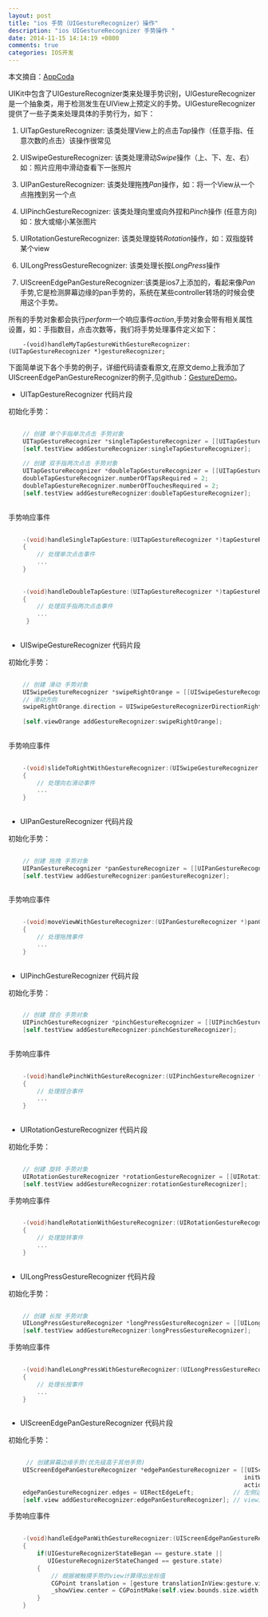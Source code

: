 ```yaml
---
layout: post
title: "ios 手势（UIGestureRecognizer）操作"
description: "ios UIGestureRecognizer 手势操作 "
date: 2014-11-15 14:14:19 +0800
comments: true
categories: IOS开发
---
```


本文摘自：[AppCoda](http://www.appcoda.com/ios-gesture-recognizers/)

UIKit中包含了UIGestureRecognizer类来处理手势识别，UIGestureRecognizer是一个抽象类，用于检测发生在UIView上预定义的手势。UIGestureRecognizer 提供了一些子类来处理具体的手势行为，如下：

1. UITapGestureRecognizer: 该类处理View上的点击*Tap*操作（任意手指、任意次数的点击）该操作很常见

2. UISwipeGestureRecognizer: 该类处理滑动*Swipe*操作（上、下、左、右）如：照片应用中滑动查看下一张照片

3. UIPanGestureRecognizer: 该类处理拖拽*Pan*操作，如：将一个View从一个点拖拽到另一个点

<!--more-->

4.  UIPinchGestureRecognizer: 该类处理向里或向外捏和*Pinch*操作 (任意方向)如：放大或缩小某张图片

5.  UIRotationGestureRecognizer: 该类处理旋转*Rotation*操作，如：双指旋转某个view

6.  UILongPressGestureRecognizer: 该类处理长按*LongPress*操作

7.  UIScreenEdgePanGestureRecognizer:该类是ios7上添加的，看起来像*Pan*手势,它是检测屏幕边缘的pan手势的，系统在某些controller转场的时候会使用这个手势。

所有的手势对象都会执行*perform*一个响应事件*action*,手势对象会带有相关属性设置，如：手指数目，点击次数等，我们将手势处理事件定义如下：
	
		-(void)handleMyTapGestureWithGestureRecognizer:(UITapGestureRecognizer *)gestureRecognizer;

下面简单说下各个手势的例子，详细代码请查看原文,在原文demo上我添加了UIScreenEdgePanGestureRecognizer的例子,见github：[GestureDemo](https://github.com/strivingboy/GestureDemo.git)。

+ UITapGestureRecognizer 代码片段

初始化手势：

```objective-c
	
	// 创建 单个手指单次点击 手势对象
	UITapGestureRecognizer *singleTapGestureRecognizer = [[UITapGestureRecognizer alloc] initWithTarget:self action:@selector(handleSingleTapGesture:)];
    [self.testView addGestureRecognizer:singleTapGestureRecognizer];
    
    // 创建 双手指两次点击 手势对象
    UITapGestureRecognizer *doubleTapGestureRecognizer = [[UITapGestureRecognizer alloc] initWithTarget:self action:@selector(handleDoubleTapGesture:)];
    doubleTapGestureRecognizer.numberOfTapsRequired = 2;
    doubleTapGestureRecognizer.numberOfTouchesRequired = 2;
    [self.testView addGestureRecognizer:doubleTapGestureRecognizer];
	
```

手势响应事件

```objective-c
		
	-(void)handleSingleTapGesture:(UITapGestureRecognizer *)tapGestureRecognizer
    {
	    // 处理单次点击事件
	    ...
	}
	
	
	-(void)handleDoubleTapGesture:(UITapGestureRecognizer *)tapGestureRecognizer
    {
		// 处理双手指两次点击事件
		...
	 }
	
```

+ UISwipeGestureRecognizer 代码片段

初始化手势：

```objective-c
	
	// 创建 滑动 手势对象
	UISwipeGestureRecognizer *swipeRightOrange = [[UISwipeGestureRecognizer alloc] initWithTarget:self action:@selector(slideToRightWithGestureRecognizer:)];
	// 滑动方向
    swipeRightOrange.direction = UISwipeGestureRecognizerDirectionRight;
        
    [self.viewOrange addGestureRecognizer:swipeRightOrange];
	
```

手势响应事件

```objective-c
		
	-(void)slideToRightWithGestureRecognizer:(UISwipeGestureRecognizer *)gestureRecognizer
    {
	    // 处理向右滑动事件
	    ...
	}
	
```


+ UIPanGestureRecognizer 代码片段

初始化手势：

```objective-c
	
	// 创建 拖拽 手势对象
	UIPanGestureRecognizer *panGestureRecognizer = [[UIPanGestureRecognizer alloc] initWithTarget:self action:@selector(moveViewWithGestureRecognizer:)];
    [self.testView addGestureRecognizer:panGestureRecognizer];
	
```

手势响应事件

```objective-c
		
	-(void)moveViewWithGestureRecognizer:(UIPanGestureRecognizer *)panGestureRecognizer
    {
	    // 处理拖拽事件
	    ...
	}
	
```

+ UIPinchGestureRecognizer 代码片段

初始化手势：

```objective-c
	
	// 创建 捏合 手势对象
	UIPinchGestureRecognizer *pinchGestureRecognizer = [[UIPinchGestureRecognizer alloc] initWithTarget:self action:@selector(handlePinchWithGestureRecognizer:)];
    [self.testView addGestureRecognizer:pinchGestureRecognizer];
	
```

手势响应事件

```objective-c
		
	-(void)handlePinchWithGestureRecognizer:(UIPinchGestureRecognizer *)pinchGestureRecognizer
    {
	    // 处理捏合事件
	    ...
	}
	
```

+ UIRotationGestureRecognizer 代码片段

初始化手势：

```objective-c
	
	// 创建 旋转 手势对象
	UIRotationGestureRecognizer *rotationGestureRecognizer = [[UIRotationGestureRecognizer alloc] initWithTarget:self action:@selector(handleRotationWithGestureRecognizer:)];
    [self.testView addGestureRecognizer:rotationGestureRecognizer];
```

手势响应事件

```objective-c
		
	-(void)handleRotationWithGestureRecognizer:(UIRotationGestureRecognizer *)rotationGestureRecognizer
    {
	    // 处理旋转事件
	    ...
	}
	
```

+ UILongPressGestureRecognizer 代码片段

初始化手势：

```objective-c
	
	// 创建 长按 手势对象
	UILongPressGestureRecognizer *longPressGestureRecognizer = [[UILongPressGestureRecognizer alloc] initWithTarget:self action:@selector(handleLongPressWithGestureRecognizer:)];
    [self.testView addGestureRecognizer:longPressGestureRecognizer];

```

手势响应事件

```objective-c
		
	-(void)handleLongPressWithGestureRecognizer:(UILongPressGestureRecognizer *)longPressGestureRecognizer
    {
	    // 处理长按事件
	    ...
	}
	
```

+ UIScreenEdgePanGestureRecognizer 代码片段

初始化手势：

```objective-c
    
     // 创建屏幕边缘手势(优先级高于其他手势)
    UIScreenEdgePanGestureRecognizer *edgePanGestureRecognizer = [[UIScreenEdgePanGestureRecognizer alloc]
                                                                  initWithTarget:self
                                                                  action:@selector(handleEdgePanWithGestureRecognizer:)];
    edgePanGestureRecognizer.edges = UIRectEdgeLeft;           // 左侧边缘响应
    [self.view addGestureRecognizer:edgePanGestureRecognizer]; // view添到self.view上


```

手势响应事件

```objective-c
        
    -(void)handleEdgePanWithGestureRecognizer:(UIScreenEdgePanGestureRecognizer *)gesture
    {
        if(UIGestureRecognizerStateBegan == gesture.state ||
           UIGestureRecognizerStateChanged == gesture.state)
        {
            // 根据被触摸手势的view计算得出坐标值
            CGPoint translation = [gesture translationInView:gesture.view];
            _showView.center = CGPointMake(self.view.bounds.size.width / 2 + translation.x, self.view.bounds.size.height);
        }
    }
    
```



